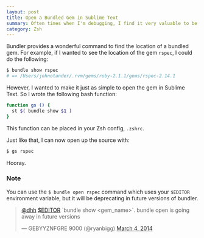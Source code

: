 ```yaml
---
layout: post
title: Open a Bundled Gem in Sublime Text
summary: Often times when I'm debugging, I find it very valuable to be able to quickly open up a gem that I'm using and read the source. Now it's just a simple command.
category: Zsh
---
```


Bundler provides a wonderful command to find the location of a bundled gem. For example, if I wanted to see the location of the gem `rspec`, I could do the following:

```bash
$ bundle show rspec
# => /Users/johnotander/.rvm/gems/ruby-2.1.1/gems/rspec-2.14.1
```

However, I wanted to make it just as simple to open the gem in Sublime Text. So I wrote the following bash function:

```bash
function gs () {
  st $( bundle show $1 )
}
```

This function can be placed in your Zsh config, `.zshrc`.

Just like that, I can now open up the source with:

```bash
$ gs rspec
```

Hooray.

### Note

You can use the `$ bundle open rspec` command which uses your `$EDITOR` environment variable, but it will be deprecating in future versions of bundler.

<blockquote class="twitter-tweet" lang="en"><p><a href="https://twitter.com/dhh">@dhh</a> <a href="https://twitter.com/search?q=%24EDITOR&amp;src=ctag">$EDITOR</a> `bundle show &lt;gem_name&gt;`. bundle open is going away in future versions</p>&mdash; GEBYYZNFGRE 9000 (@ryanbigg) <a href="https://twitter.com/ryanbigg/statuses/440856311790841856">March 4, 2014</a></blockquote>
<script async src="//platform.twitter.com/widgets.js" charset="utf-8"></script>

